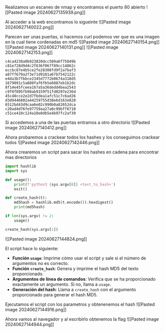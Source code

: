 Realizamos un escaneo de nmap y encontramos el puerto 80 abierto
![[Pasted image 20240627135939.png]]

Al acceder a la web encontramos lo sigueinte
![[Pasted image 20240627140022.png]]

Parecen ser unas puertas, si hacemos curl podemos ver que es una imagen en la cual tiene cordenadas en md5
![[Pasted image 20240627140154.png]]
![[Pasted image 20240627140131.png]]
![[Pasted image 20240627142153.png]]
```
c4ca4238a0b923820dcc509a6f75849b
c81e728d9d4c2f636f067f89cc14862c
eccbc87e4b5ce2fe28308fd9f2a7baf3
a87ff679a2f3e71d9181a67b7542122c
e4da3b7fbbce2345d7772b0674a318d5
1679091c5a880faf6fb5e6087eb1b2dc
8f14e45fceea167a5a36dedd4bea2543
c9f0f895fb98ab9159f51fd0297e236d
45c48cce2e2d7fbdea1afc51c7c6ad26
d3d9446802a44259755d38e6d163e820
6512bd43d9caa6e02c990b0a82652dca
c20ad4d76fe97759aa27a0c99bff6710
c51ce410c124a10e0db5e4b97fc2af39
```

Si accedemos a una de las puertas entramos a otro directorio
![[Pasted image 20240627140412.png]]

Ahora probaremos a crackear todos los hashes y los conseguimos crackear todos
![[Pasted image 20240627142446.png]]


Ahora crearemos un script para sacar los hashes en cadena para encontrar mas directorios
```Python
import hashlib
import sys

def usage():
    print(f'python3 {sys.argv[0]} <text_to_hash>')
    exit()

def create_hash(t):
    md5hash = hashlib.md5(t.encode()).hexdigest()
    print(md5hash)

if len(sys.argv) != 2:
    usage()

create_hash(sys.argv[1])
```
![[Pasted image 20240627144824.png]]

El script hace lo siguiente:
- **Función `usage`**: Imprime cómo usar el script y sale si el número de argumentos no es correcto.
- **Función `create_hash`**: Genera y imprime el hash MD5 del texto proporcionado.
- **Argumentos de línea de comandos**: Verifica que se ha proporcionado exactamente un argumento. Si no, llama a `usage`.
- **Generación del hash**: Llama a `create_hash` con el argumento proporcionado para generar el hash MD5.

Ejecutamos el script con los parametros y obtenenemos el hash
![[Pasted image 20240627144916.png]]

Ahora vamos al navegador y al escribirlo obtenemos la flag
![[Pasted image 20240627144944.png]]